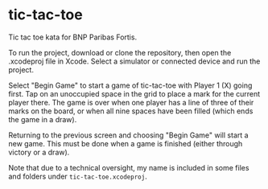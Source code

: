 # tic-tac-toe
Tic tac toe kata for BNP Paribas Fortis.

To run the project, download or clone the repository, then open the .xcodeproj file in Xcode. Select a simulator or connected device and run the project.

Select "Begin Game" to start a game of tic-tac-toe with Player 1 (X) going first. Tap on an unoccupied space in the grid to place a mark for the current player there. The game is over when one player has a line of three of their marks on the board, or when all nine spaces have been filled (which ends the game in a draw).

Returning to the previous screen and choosing "Begin Game" will start a new game. This must be done when a game is finished (either through victory or a draw).

Note that due to a technical oversight, my name is included in some files and folders under `tic-tac-toe.xcodeproj`.
